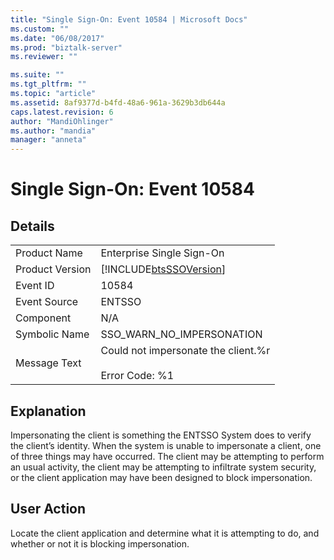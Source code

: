 ```yaml
---
title: "Single Sign-On: Event 10584 | Microsoft Docs"
ms.custom: ""
ms.date: "06/08/2017"
ms.prod: "biztalk-server"
ms.reviewer: ""

ms.suite: ""
ms.tgt_pltfrm: ""
ms.topic: "article"
ms.assetid: 8af9377d-b4fd-48a6-961a-3629b3db644a
caps.latest.revision: 6
author: "MandiOhlinger"
ms.author: "mandia"
manager: "anneta"
---
```

# Single Sign-On: Event 10584
## Details  
  
|                 |                                                                |
|-----------------|----------------------------------------------------------------|
|  Product Name   |                   Enterprise Single Sign-On                    |
| Product Version |   [!INCLUDE[btsSSOVersion](../includes/btsssoversion-md.md)]   |
|    Event ID     |                             10584                              |
|  Event Source   |                             ENTSSO                             |
|    Component    |                              N/A                               |
|  Symbolic Name  |                   SSO_WARN_NO_IMPERSONATION                    |
|  Message Text   | Could not impersonate the client.%r<br /><br /> Error Code: %1 |
  
## Explanation  
 Impersonating the client is something the ENTSSO System does to verify the client’s identity. When the system is unable to impersonate a client, one of three things may have occurred. The client may be attempting to perform an usual activity, the client may be attempting to infiltrate system security, or the client application may have been designed to block impersonation.  
  
## User Action  
 Locate the client application and determine what it is attempting to do, and whether or not it is blocking impersonation.